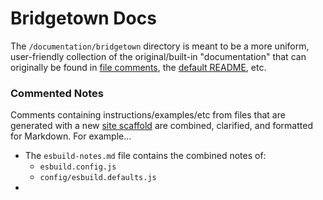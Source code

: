 # Bridgetown Docs

The `/documentation/bridgetown` directory is meant to be a more uniform, user-friendly collection of the original/built-in "documentation" that can originally be found in [file comments](#commented-notes), the [default README](#bridgetown-readme), etc.

### Commented Notes
Comments containing instructions/examples/etc from files that are generated with a new [site scaffold](#bridgetown-scaffold) are combined, clarified, and formatted for Markdown. For example...
- The `esbuild-notes.md` file contains the combined notes of:
	- `esbuild.config.js`
	- `config/esbuild.defaults.js`
- 
		


<!-- when you use the `bridgetown new` command -->